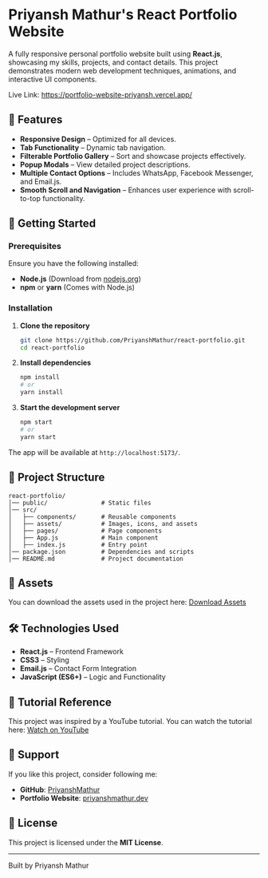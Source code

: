 # Priyansh Mathur's React Portfolio Website

A fully responsive personal portfolio website built using **React.js**, showcasing my skills, projects, and contact details. This project demonstrates modern web development techniques, animations, and interactive UI components.

Live Link: https://portfolio-website-priyansh.vercel.app/

## 📌 Features
- **Responsive Design** – Optimized for all devices.
- **Tab Functionality** – Dynamic tab navigation.
- **Filterable Portfolio Gallery** – Sort and showcase projects effectively.
- **Popup Modals** – View detailed project descriptions.
- **Multiple Contact Options** – Includes WhatsApp, Facebook Messenger, and Email.js.
- **Smooth Scroll and Navigation** – Enhances user experience with scroll-to-top functionality.

## 🚀 Getting Started

### Prerequisites
Ensure you have the following installed:
- **Node.js** (Download from [nodejs.org](https://nodejs.org/))
- **npm** or **yarn** (Comes with Node.js)

### Installation

1. **Clone the repository**
   ```sh
   git clone https://github.com/PriyanshMathur/react-portfolio.git
   cd react-portfolio
   ```

2. **Install dependencies**
   ```sh
   npm install  
   # or
   yarn install
   ```

3. **Start the development server**
   ```sh
   npm start  
   # or
   yarn start
   ```

The app will be available at `http://localhost:5173/`.

## 📁 Project Structure
```
react-portfolio/
│── public/               # Static files
│── src/
│   ├── components/       # Reusable components
│   ├── assets/           # Images, icons, and assets
│   ├── pages/            # Page components
│   ├── App.js            # Main component
│   ├── index.js          # Entry point
│── package.json          # Dependencies and scripts
│── README.md             # Project documentation
```

## 📂 Assets
You can download the assets used in the project here:
[Download Assets](https://drive.google.com/file/d/1WfLk...)

## 🛠️ Technologies Used
- **React.js** – Frontend Framework
- **CSS3** – Styling
- **Email.js** – Contact Form Integration
- **JavaScript (ES6+)** – Logic and Functionality

## 📌 Tutorial Reference
This project was inspired by a YouTube tutorial. You can watch the tutorial here:
[Watch on YouTube](https://www.youtube.com/watch?v=YOUR_VIDEO_LINK)

## 🙌 Support
If you like this project, consider following me:
- **GitHub**: [PriyanshMathur](https://github.com/PriyanshMathur)
- **Portfolio Website**: [priyanshmathur.dev](https://priyanshmathur.dev)

## 📜 License
This project is licensed under the **MIT License**.

---
Built by Priyansh Mathur
